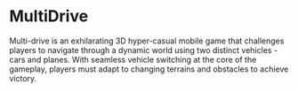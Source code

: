# MultiDrive
Multi-drive is an exhilarating 3D hyper-casual mobile game that challenges players to navigate through a dynamic world using two distinct vehicles - cars and planes. With seamless vehicle switching at the core of the gameplay, players must adapt to changing terrains and obstacles to achieve victory. 
